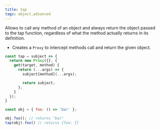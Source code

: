 ```yaml
---
title: tap
tags: object,advanced
---
```


Allows to call any method of an object and always return the object passed to the tap function, regardless of what the method actually returns in its definition.

- Creates a `Proxy` to intercept methods call and return the given object.

```js
const tap = subject => {
  return new Proxy({}, {
    get(target, method) {
      return (...args) => {
        subject[method](...args);

        return subject;
      };
    }
  });
}
```

```js
const obj = { foo: () => 'bar' };

obj.foo(); // returns "bar"
tap(obj).foo() // returns {foo: ƒ}
```

